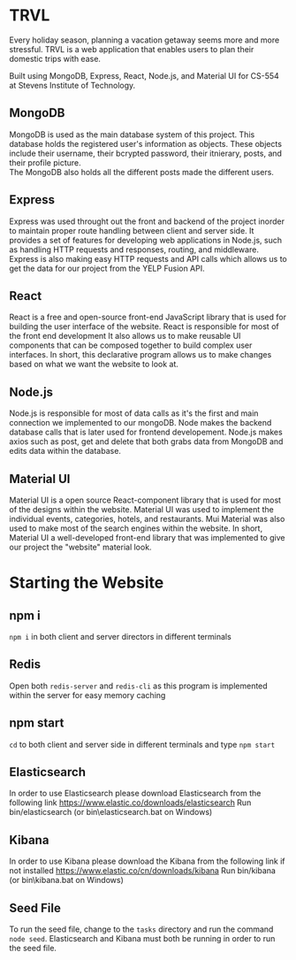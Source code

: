 # TRVL
Every holiday season, planning a vacation getaway seems more and more stressful. TRVL is a web application that enables users to plan their domestic trips with ease.

Built using MongoDB, Express, React, Node.js, and Material UI for CS-554 at Stevens Institute of Technology.

## MongoDB
MongoDB is used as the main database system of this project. This database holds the registered user's information as objects. 
These objects include their username, their bcrypted password, their itnierary, posts, and their profile picture.  
The MongoDB also holds all the different posts made the different users.

## Express
Express was used throught out the front and backend of the project inorder to maintain proper route handling between client and server side. 
It provides a set of features for developing web applications in Node.js, such as handling HTTP requests and responses, routing, and middleware.
Express is also making easy HTTP requests and API calls which allows us to get the data for our project from the YELP Fusion API.

## React
React is a free and open-source front-end JavaScript library that is used for building the user interface of the website. React is responsible for most of the
front end development It also allows us to make reusable UI components that can be composed together to build complex user interfaces. In short, this declarative program 
allows us to make changes based on what we want the website to look at.

## Node.js
Node.js is responsible for most of  data calls as it's the first and main connection we implemented to our mongoDB. Node makes the backend database calls that is later used 
for frontend developement. Node.js makes axios such as post, get and delete that both grabs data from MongoDB and edits data within the database.

## Material UI
Material UI is a open source React-component library that is used for most of the designs within the website. Material UI was used to implement the individual events, 
categories, hotels, and restaurants. Mui Material was also used to make most of the search engines within the website. In short, Material UI a well-developed front-end library 
that was implemented to give our project the "website" material look.

# Starting the Website

## npm i 
`npm i` in both client and server directors in different terminals

## Redis
Open both `redis-server` and `redis-cli` as this program is implemented within the server for easy memory caching

## npm start
`cd` to both client and server side in different terminals and type `npm start`

## Elasticsearch
In order to use Elasticsearch please download Elasticsearch from the following link
https://www.elastic.co/downloads/elasticsearch
Run bin/elasticsearch (or bin\elasticsearch.bat on Windows)

## Kibana 
In order to use Kibana please download the Kibana from the following link if not installed
https://www.elastic.co/cn/downloads/kibana
Run bin/kibana (or bin\kibana.bat on Windows)

## Seed File
To run the seed file, change to the `tasks` directory and run the command `node seed`. Elasticsearch and Kibana must both be running in order to run the seed file.


